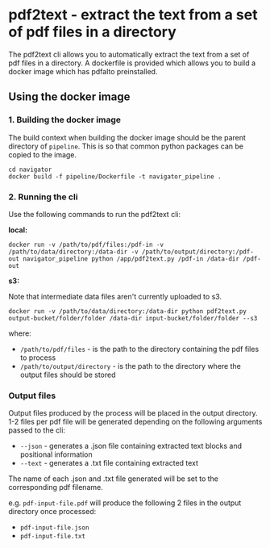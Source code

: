 # pdf2text - extract the text from a set of pdf files in a directory

The pdf2text cli allows you to automatically extract the text from a set of pdf files in a directory. A dockerfile is provided which allows you to build a docker image which has pdfalto preinstalled.

## Using the docker image

### 1. Building the docker image
The build context when building the docker image should be the parent directory of `pipeline`. This is so that common python packages can be copied to the image.

```
cd navigator
docker build -f pipeline/Dockerfile -t navigator_pipeline .
```

### 2. Running the cli
Use the following commands to run the pdf2text cli:

**local:**

```
docker run -v /path/to/pdf/files:/pdf-in -v /path/to/data/directory:/data-dir -v /path/to/output/directory:/pdf-out navigator_pipeline python /app/pdf2text.py /pdf-in /data-dir /pdf-out
```

**s3:**

Note that intermediate data files aren't currently uploaded to s3.

```
docker run -v /path/to/data/directory:/data-dir python pdf2text.py output-bucket/folder/folder /data-dir input-bucket/folder/folder --s3
```

where:

- `/path/to/pdf/files` - is the path to the directory containing the pdf files to process
- `/path/to/output/directory` - is the path to the directory where the output files should be stored

### Output files
Output files produced by the process will be placed in the output directory. 1-2 files per pdf file will be generated depending on the following arguments passed to the cli:

- `--json` - generates a .json file containing extracted text blocks and positional information
- `--text` - generates a .txt file containing extracted text

The name of each .json and .txt file generated will be set to the corresponding pdf filename.

e.g. `pdf-input-file.pdf` will produce the following 2 files in the output directory once processed:

- `pdf-input-file.json`
- `pdf-input-file.txt`
